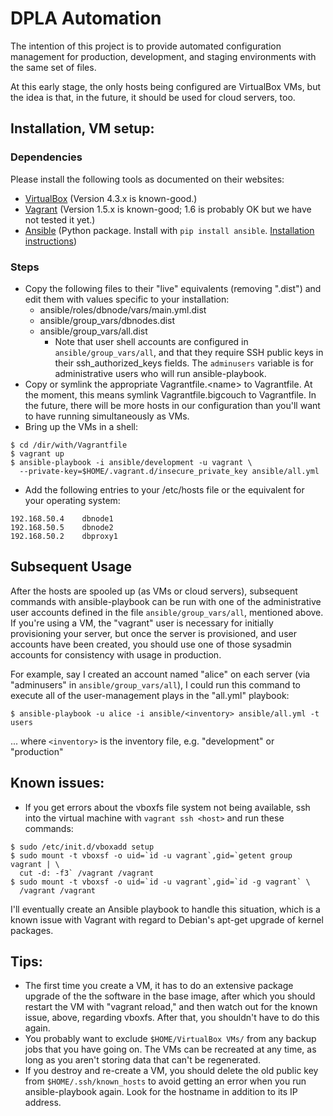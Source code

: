 
# DPLA Automation

The intention of this project is to provide automated configuration management
for production, development, and staging environments with the same set of
files.

At this early stage, the only hosts being configured are VirtualBox VMs, but the
idea is that, in the future, it should be used for cloud servers, too.


## Installation, VM setup:

### Dependencies

Please install the following tools as documented on their websites:

* [VirtualBox](https://www.virtualbox.org/) (Version 4.3.x is known-good.)
* [Vagrant](http://www.vagrantup.com/) (Version 1.5.x is known-good; 1.6 is
  probably OK but we have not tested it yet.)
* [Ansible](http://www.ansible.com/) (Python package.  Install with `pip install ansible`.  [Installation instructions](http://docs.ansible.com/intro_installation.html))

### Steps
* Copy the following files to their "live" equivalents (removing ".dist") and
  edit them with values specific to your installation:
  * ansible/roles/dbnode/vars/main.yml.dist
  * ansible/group_vars/dbnodes.dist
  * ansible/group_vars/all.dist
    * Note that user shell accounts are configured in `ansible/group_vars/all`,
      and that they require SSH public keys in their ssh_authorized_keys fields.
      The `adminusers` variable is for administrative users who will run
      ansible-playbook.
* Copy or symlink the appropriate Vagrantfile.&lt;name&gt; to Vagrantfile.
  At the moment, this means symlink Vagrantfile.bigcouch to Vagrantfile.
  In the future, there will be more hosts in our configuration than you'll want
  to have running simultaneously as VMs.
* Bring up the VMs in a shell:
```
$ cd /dir/with/Vagrantfile
$ vagrant up
$ ansible-playbook -i ansible/development -u vagrant \
  --private-key=$HOME/.vagrant.d/insecure_private_key ansible/all.yml
```
* Add the following entries to your /etc/hosts file or the equivalent for your
  operating system:
```
192.168.50.4    dbnode1
192.168.50.5    dbnode2
192.168.50.2    dbproxy1
```

## Subsequent Usage

After the hosts are spooled up (as VMs or cloud servers), subsequent commands
with ansible-playbook can be run with one of the administrative user accounts
defined in the file `ansible/group_vars/all`, mentioned above.  If you're using
a VM, the "vagrant" user is necessary for initially provisioning your server,
but once the server is provisioned, and user accounts have been created, you
should use one of those sysadmin accounts for consistency with usage in
production.

For example, say I created an account named "alice" on each server (via
"adminusers" in `ansible/group_vars/all`), I could run this command to execute all
of the user-management plays in the "all.yml" playbook:
```
$ ansible-playbook -u alice -i ansible/<inventory> ansible/all.yml -t users
```
... where `<inventory>` is the inventory file, e.g. "development" or
"production"

## Known issues:

* If you get errors about the vboxfs file system not being available, ssh into
  the virtual machine with `vagrant ssh <host>` and run these commands:
```
$ sudo /etc/init.d/vboxadd setup
$ sudo mount -t vboxsf -o uid=`id -u vagrant`,gid=`getent group vagrant | \
  cut -d: -f3` /vagrant /vagrant
$ sudo mount -t vboxsf -o uid=`id -u vagrant`,gid=`id -g vagrant` \
  /vagrant /vagrant
```
  I'll eventually create an Ansible playbook to handle this situation, which is
  a known issue with Vagrant with regard to Debian's apt-get upgrade of kernel
  packages.


## Tips:

* The first time you create a VM, it has to do an extensive package upgrade
  of the the software in the base image, after which you should restart the VM
  with "vagrant reload," and then watch out for the known issue, above,
  regarding vboxfs.  After that, you shouldn't have to do this again.
* You probably want to exclude `$HOME/VirtualBox VMs/` from any backup jobs that
  you have going on.  The VMs can be recreated at any time, as long as you
  aren't storing data that can't be regenerated.
* If you destroy and re-create a VM, you should delete the old public key
  from `$HOME/.ssh/known_hosts` to avoid getting an error when you run
  ansible-playbook again.  Look for the hostname in addition to its IP address.

